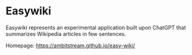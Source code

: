 # Easywiki
Easywiki represents an experimental application built upon ChatGPT that summarizes Wikipedia articles in few sentences.

Homepage:
https://ambitstream.github.io/easy-wiki/
